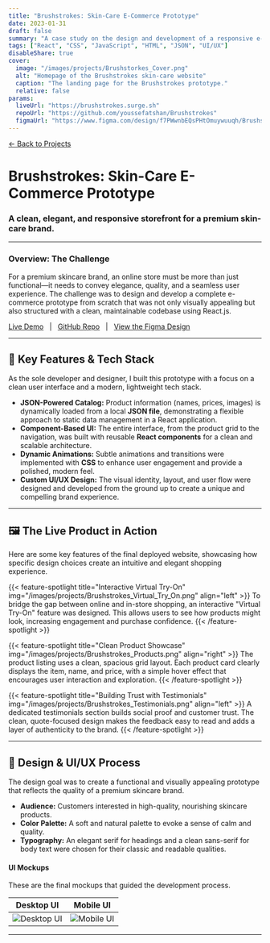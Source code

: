 ```yaml
---
title: "Brushstrokes: Skin-Care E-Commerce Prototype"
date: 2023-01-31
draft: false
summary: "A case study on the design and development of a responsive e-commerce prototype for a skin-care brand, built with React.js and featuring a JSON-powered product catalog."
tags: ["React", "CSS", "JavaScript", "HTML", "JSON", "UI/UX"]
disableShare: true
cover:
  image: "/images/projects/Brushstorkes_Cover.png"
  alt: "Homepage of the Brushstrokes skin-care website"
  caption: "The landing page for the Brushstrokes prototype."
  relative: false
params:
  liveUrl: "https://brushstrokes.surge.sh"
  repoUrl: "https://github.com/youssefatshan/Brushstrokes"
  figmaUrl: "https://www.figma.com/design/f7PWwnbEQsPHtOmuywuuqh/Brushstrokes?t=4Kiik6QmRuEqxCBA-1"
---
```


[← Back to Projects](/projects/)

# Brushstrokes: Skin-Care E-Commerce Prototype
### A clean, elegant, and responsive storefront for a premium skin-care brand.

---

### Overview: The Challenge

For a premium skincare brand, an online store must be more than just functional—it needs to convey elegance, quality, and a seamless user experience. The challenge was to design and develop a complete e-commerce prototype from scratch that was not only visually appealing but also structured with a clean, maintainable codebase using React.js.

[Live Demo](https://brushstrokes.surge.sh) &nbsp; | &nbsp; [GitHub Repo](https://github.com/youssefatshan/Brushstrokes) &nbsp; | &nbsp; [View the Figma Design](https://www.figma.com/design/f7PWwnbEQsPHtOmuywuuqh/Brushstrokes?t=4Kiik6QmRuEqxCBA-1)

---

## 🎯 Key Features & Tech Stack

As the sole developer and designer, I built this prototype with a focus on a clean user interface and a modern, lightweight tech stack.

* **JSON-Powered Catalog:** Product information (names, prices, images) is dynamically loaded from a local **JSON file**, demonstrating a flexible approach to static data management in a React application.
* **Component-Based UI:** The entire interface, from the product grid to the navigation, was built with reusable **React components** for a clean and scalable architecture.
* **Dynamic Animations:** Subtle animations and transitions were implemented with **CSS** to enhance user engagement and provide a polished, modern feel.
* **Custom UI/UX Design:** The visual identity, layout, and user flow were designed and developed from the ground up to create a unique and compelling brand experience.

---

## 🖼️ The Live Product in Action

Here are some key features of the final deployed website, showcasing how specific design choices create an intuitive and elegant shopping experience.

{{< feature-spotlight title="Interactive Virtual Try-On" img="/images/projects/Brushstrokes_Virtual_Try_On.png" align="left" >}}
To bridge the gap between online and in-store shopping, an interactive "Virtual Try-On" feature was designed. This allows users to see how products might look, increasing engagement and purchase confidence.
{{< /feature-spotlight >}}

{{< feature-spotlight title="Clean Product Showcase" img="/images/projects/Brushstrokes_Products.png" align="right" >}}
The product listing uses a clean, spacious grid layout. Each product card clearly displays the item, name, and price, with a simple hover effect that encourages user interaction and exploration.
{{< /feature-spotlight >}}

{{< feature-spotlight title="Building Trust with Testimonials" img="/images/projects/Brushstrokes_Testimonials.png" align="left" >}}
A dedicated testimonials section builds social proof and customer trust. The clean, quote-focused design makes the feedback easy to read and adds a layer of authenticity to the brand.
{{< /feature-spotlight >}}

---

## 🎨 Design & UI/UX Process

The design goal was to create a functional and visually appealing prototype that reflects the quality of a premium skincare brand.

* **Audience:** Customers interested in high-quality, nourishing skincare products.
* **Color Palette:** A soft and natural palette to evoke a sense of calm and quality.
* **Typography:** An elegant serif for headings and a clean sans-serif for body text were chosen for their classic and readable qualities.

#### UI Mockups
These are the final mockups that guided the development process.

| Desktop UI | Mobile UI |
|:---:|:---:|
![Desktop UI](/images/projects/Brushstorkes_MacBook_Pro_1.png) | ![Mobile UI](/images/projects/Brushstorkes_iPhone_X_1.png) |

---